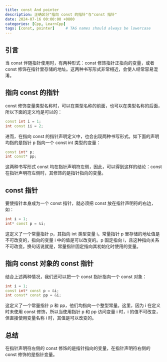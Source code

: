 ```yaml
---
title: const And pointer
description: 正确区分"指向 const 的指针"与"const 指针"
date: 2024-07-16 00:00:00 +0800
categories: [Cpp, LearnCpp]
tags: [const, pointer]     # TAG names should always be lowercase
---
```


## 引言

当 const 伴随指针使用时，有两种形式：const 修饰指针正指向的变量，或者 const 修饰在指针里存储的地址。这两种书写形式非常相近，会使人经常容易混淆。

## 指向 const 的指针

const 修饰变量类型名称时，可以在类型名称的前面，也可以在类型名称的后面，所以下面的定义均是可以的：

```c++
const int i = 1;
int const ii = 2;
```

进而，在指向 const 的指针声明定义中，也会出现两种书写形式。如下面的声明均指的是指针 p 指向一个 const int 类型的变量：

```c++
const int* p;
int const* pp;
```

这两种书写形式 const 均在指针声明符左侧，因此，可以得到这样的结论：const 在指针声明符左侧时，其修饰的是指针指向的变量。

## const 指针

要使指针本身成为一个 const 指针，就必须把 const 放在指针声明符的右边，如：

```c++
int i = 1;
int* const p = &i;
```

这定义了一个常量指针 p，其指向 int 类型变量 i。常量指针 p 里存储的地址值是不可改变的，指向的变量 i 中的值是可以改变的。p 固定指向 i，且这种指向关系不可改变。换句话说就是，常量指针固定指向其初始化时使用的变量。

## 指向 const 对象的 const 指针

结合上述两种情况，我们还可以把一个 const 指针指向一个 const 对象：

```c++
int i = 1;
const int* const p = &i;
int const* const pp = &i;
```

这定义了一个常量指针 p 和 pp，他们均指向一个整型常量。这里，因为 i 在定义时未使用 const 修饰，所以当使用指针 p 和 pp 访问变量 i 时，i 的值不可改变，但直接使用变量名称 i 时，其值是可以改变的。

## 总结

在指针声明符左侧的 const 修饰的是指针指向的变量，在指针声明符右侧的 const 修饰的是指针变量。